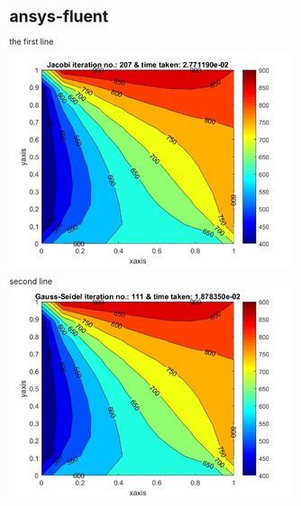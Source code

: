 # ansys-fluent
the first line

![Screenshot](https://github.com/gokul2908/ansys-fluent/blob/main/1.jpg?raw=true)

second line
![Screenshot](2.jpg)

